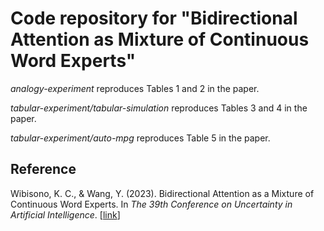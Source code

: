 # Code repository for "Bidirectional Attention as Mixture of Continuous Word Experts"

*analogy-experiment* reproduces Tables 1 and 2 in the paper.

*tabular-experiment/tabular-simulation* reproduces Tables 3 and 4 in the paper.

*tabular-experiment/auto-mpg* reproduces Table 5 in the paper.

## Reference

Wibisono, K. C., & Wang, Y. (2023). Bidirectional Attention as a Mixture of Continuous Word Experts. In _The 39th Conference on Uncertainty in Artificial Intelligence_. [[link](https://openreview.net/forum?id=GnloZKIWAH)]
